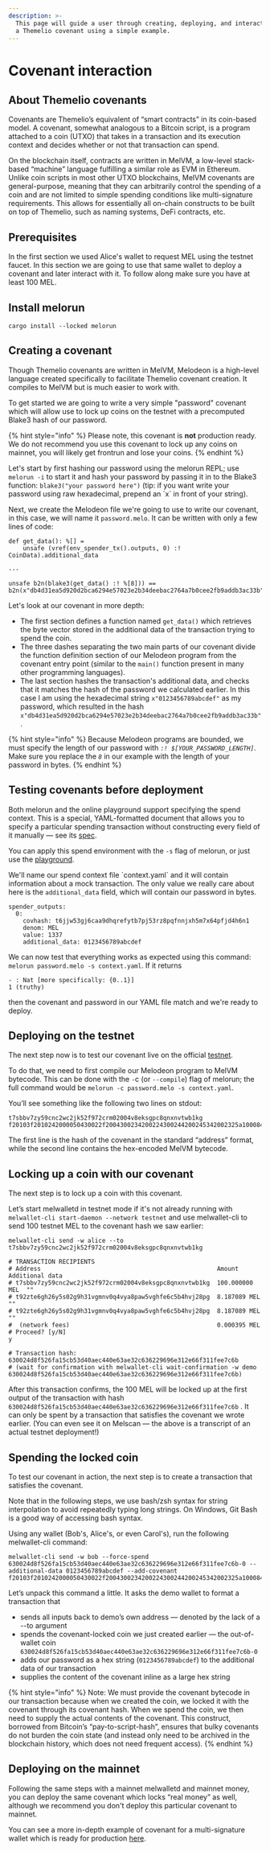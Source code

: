 ```yaml
---
description: >-
  This page will guide a user through creating, deploying, and interacting with
  a Themelio covenant using a simple example.
---
```


# Covenant interaction

## About Themelio covenants

Covenants are Themelio’s equivalent of “smart contracts” in its coin-based model. A covenant, somewhat analogous to a Bitcoin script, is a program attached to a coin (UTXO) that takes in a transaction and its execution context and decides whether or not that transaction can spend.

On the blockchain itself, contracts are written in MelVM, a low-level stack-based “machine” language fulfilling a similar role as EVM in Ethereum. Unlike coin scripts in most other UTXO blockchains, MelVM covenants are general-purpose, meaning that they can arbitrarily control the spending of a coin and are not limited to simple spending conditions like multi-signature requirements. This allows for essentially all on-chain constructs to be built on top of Themelio, such as naming systems, DeFi contracts, etc.

## Prerequisites

In the first section we used Alice's wallet to request MEL using the testnet faucet. In this section we are going to use that same wallet to deploy a covenant and later interact with it. To follow along make sure you have at least 100 MEL.

## Install melorun

```
cargo install --locked melorun
```

## Creating a covenant

Though Themelio covenants are written in MelVM, Melodeon is a high-level language created specifically to facilitate Themelio covenant creation. It compiles to MelVM but is much easier to work with.

To get started we are going to write a very simple "password" covenant which will allow use to lock up coins on the testnet with a precomputed Blake3 hash of our password.

{% hint style="info" %}
Please note, this covenant is **not** production ready. We do not recommend you use this covenant to lock up any coins on mainnet, you will likely get frontrun and lose your coins.
{% endhint %}

Let's start by first hashing our password using the melorun REPL; use `melorun -i` to start it and hash your password by passing it in to the Blake3 function: `blake3("your password here")` (tip: if you want write your password using raw hexadecimal, prepend an \`x\` in front of your string).

Next, we create the Melodeon file we're going to use to write our covenant, in this case, we will name it `password.melo`. It can be written with only a few lines of code:

```
def get_data(): %[] =
    unsafe (vref(env_spender_tx().outputs, 0) :! CoinData).additional_data

---

unsafe b2n(blake3(get_data() :! %[8])) == b2n(x"db4d31ea5d920d2bca6294e57023e2b34deebac2764a7b0cee2fb9addb3ac33b")
```

Let's look at our covenant in more depth:

* The first section defines a function named `get_data()` which retrieves the byte vector stored in the additional data of the transaction trying to spend the coin.
* The three dashes separating the two main parts of our covenant divide the function definition section of our Melodeon program from the covenant entry point (similar to the `main()` function present in many other programming languages).
* The last section hashes the transaction's additional data, and checks that it matches the hash of the password we calculated earlier. In this case I am using the hexadecimal string `x"0123456789abcdef"` as my password, which resulted in the hash `x"db4d31ea5d920d2bca6294e57023e2b34deebac2764a7b0cee2fb9addb3ac33b"`.

{% hint style="info" %}
Because Melodeon programs are bounded, we must specify the length of our password with _`:! $[YOUR_PASSWORD_LENGTH]`_. Make sure you replace the _`8`_ in our example with the length of your password in bytes.
{% endhint %}

## Testing covenants before deployment

Both melorun and the online playground support specifying the spend context. This is a special, YAML-formatted document that allows you to specify a particular spending transaction without constructing every field of it manually — see its [spec](https://github.com/themeliolabs/melorun).

You can apply this spend environment with the `-s` flag of melorun, or just use the [playground](https://play.melodeonlang.org/#DgAAAODMzMwxzABlZTHMAGVlMQ).

We'll name our spend context file \`context.yaml\` and it will contain information about a mock transaction. The only value we really care about here is the `additional_data` field, which will contain our password in bytes.

```
spender_outputs:
  0:
    covhash: t6jjw53gj6caa9dhqrefytb7pj53rz8pqfnnjxh5m7x64pfjd4h6n1
    denom: MEL
    value: 1337
    additional_data: 0123456789abcdef
```

We can now test that everything works as expected using this command: `melorun password.melo -s context.yaml`. If it returns&#x20;

```
- : Nat [more specifically: {0..1}]
1 (truthy)
```

then the covenant and password in our YAML file match and we're ready to deploy.

## Deploying on the testnet

The next step now is to test our covenant live on the official [testnet](https://scan-testnet.themelio.org/).

To do that, we need to first compile our Melodeon program to MelVM bytecode. This can be done with the `-`c (or `--compile`) flag of melorun; the full command would be `melorun -c password.melo -s context.yaml`.

You’ll see something like the following two lines on stdout:

```
t7sbbv7zy59cnc2wc2jk52f972crm02004v8eksgpc8qnxnvtwb1kg
f20103f2010242000050430022f2004300234200224300244200245342002325a1000842002243002542002343002642002642002550a00001f20050430027420027300008430028420028c1430021f020db4d31ea5d920d2bca6294e57023e2b34deebac2764a7b0cee2fb9addb3ac33b43002a42002ac143002942002942002124
```

The first line is the hash of the covenant in the standard “address” format, while the second line contains the hex-encoded MelVM bytecode.

## Locking up a coin with our covenant

The next step is to lock up a coin with this covenant.

Let’s start melwalletd in testnet mode if it's not already running with `melwallet-cli start-daemon --network testnet` and use melwallet-cli to send 100 testnet MEL to the covenant hash we saw earlier:

```
melwallet-cli send -w alice --to t7sbbv7zy59cnc2wc2jk52f972crm02004v8eksgpc8qnxnvtwb1kg

# TRANSACTION RECIPIENTS
# Address                                                 Amount          Additional data
# t7sbbv7zy59cnc2wc2jk52f972crm02004v8eksgpc8qnxnvtwb1kg  100.000000 MEL  ""
# t92zte6gh26y5s02g9h31vgmnv0q4vya8paw5vghfe6c5b4hvj28pg  8.187089 MEL    ""
# t92zte6gh26y5s02g9h31vgmnv0q4vya8paw5vghfe6c5b4hvj28pg  8.187089 MEL    ""
#  (network fees)                                         0.000395 MEL
# Proceed? [y/N]
y

# Transaction hash:  630024d8f526fa15cb53d40aec440e63ae32c636229696e312e66f311fee7c6b
# (wait for confirmation with melwallet-cli wait-confirmation -w demo 630024d8f526fa15cb53d40aec440e63ae32c636229696e312e66f311fee7c6b)
```

After this transaction confirms, the 100 MEL will be locked up at the first output of the transaction with hash `630024d8f526fa15cb53d40aec440e63ae32c636229696e312e66f311fee7c6b` . It can only be spent by a transaction that satisfies the covenant we wrote earlier. (You can even see it on Melscan — the above is a transcript of an actual testnet deployment!)

## Spending the locked coin

To test our covenant in action, the next step is to create a transaction that satisfies the covenant.

Note that in the following steps, we use bash/zsh syntax for string interpolation to avoid repeatedly typing long strings. On Windows, Git Bash is a good way of accessing bash syntax.

Using any wallet (Bob's, Alice's, or even Carol's), run the following melwallet-cli command:

```
melwallet-cli send -w bob --force-spend 630024d8f526fa15cb53d40aec440e63ae32c636229696e312e66f311fee7c6b-0 --additional-data 0123456789abcdef --add-covenant f20103f2010242000050430022f2004300234200224300244200245342002325a1000842002243002542002343002642002642002550a00001f20050430027420027300008430028420028c1430021f020db4d31ea5d920d2bca6294e57023e2b34deebac2764a7b0cee2fb9addb3ac33b43002a42002ac143002942002942002124
```

Let’s unpack this command a little. It asks the demo wallet to format a transaction that

* sends all inputs back to demo’s own address — denoted by the lack of a --to argument
* spends the covenant-locked coin we just created earlier — the out-of-wallet coin `630024d8f526fa15cb53d40aec440e63ae32c636229696e312e66f311fee7c6b-0`
* adds our password as a hex string (`0123456789abcdef`) to the additional data of our transaction
* supplies the content of the covenant inline as a large hex string

{% hint style="info" %}
Note: We must provide the covenant bytecode in our transaction because when we created the coin, we locked it with the covenant through its covenant hash. When we spend the coin, we then need to supply the actual contents of the covenant. This construct, borrowed from Bitcoin’s “pay-to-script-hash”, ensures that bulky covenants do not burden the coin state (and instead only need to be archived in the blockchain history, which does not need frequent access).
{% endhint %}

## Deploying on the mainnet

Following the same steps with a mainnet melwalletd and mainnet money, you can deploy the same covenant which locks “real money” as well, although we recommend you don't deploy this particular covenant to mainnet.

You can see a more in-depth example of covenant for a multi-signature wallet which is ready for production [here](https://guide.melodeonlang.org/9\_deploying\_covenants.html).

